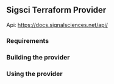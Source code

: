## Sigsci Terraform Provider

Api: https://docs.signalsciences.net/api/

### Requirements

### Building the provider

### Using the provider


